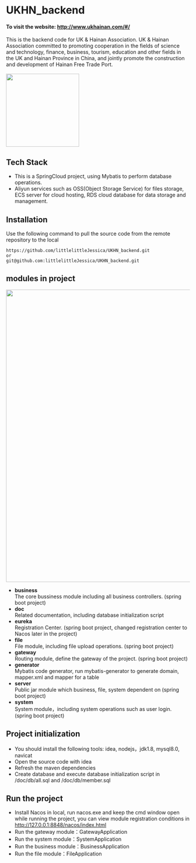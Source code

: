 # UKHN_backend
#### To visit the website: http://www.ukhainan.com/#/
This is the backend code for UK &amp; Hainan Association. 
UK & Hainan Association committed to promoting cooperation in the fields of science and technology, 
finance, business, tourism, education and other fields in the UK and Hainan Province in China, and 
jointly promote the construction and development of Hainan Free Trade Port.
<br/><br/>
<img src='https://ukhn-admin.oss-cn-hongkong.aliyuncs.com/logo.jpg?OSSAccessKeyId=TMP.3KegsxQRMSX5Yp2DhnQwW8grrryKR9J3UonYVPtHuVvSAUvEFxePAJ5KHHV9pk5rXknsSQQfUmcbfQNmUDWrP4F9FybN8v&Expires=1654360475&Signature=s8ZI1VhhSbbawL6bQcI%2BOfnvXcc%3D' width=200px/><br/>

## Tech Stack
* This is a SpringCloud project, using Mybatis to perform database operations.
* Aliyun services such as OSS(Object Storage Service) for files storage, ECS server for cloud hosting, 
RDS cloud database for data storage and management.

## Installation
Use the following command to pull the source code from the remote repository to the local

```
https://github.com/littlelittleJessica/UKHN_backend.git
or
git@github.com:littlelittleJessica/UKHN_backend.git
```

## modules in project
<img src='https://ukhn-admin.oss-cn-hongkong.aliyuncs.com/image-20220503231506917.png?OSSAccessKeyId=TMP.3KegsxQRMSX5Yp2DhnQwW8grrryKR9J3UonYVPtHuVvSAUvEFxePAJ5KHHV9pk5rXknsSQQfUmcbfQNmUDWrP4F9FybN8v&Expires=1654360352&Signature=wQLPliVKoeApj8Z6M29AGRUvfog%3D' width=800px/><br/>
* **business**<br>
The core bussiness module including all business controllers. (spring boot project)
* **doc**<br>
Related documentation, including database initialization script
* **eureka**<br>
Registration Center. (spring boot project, changed registration center to Nacos later in the project)
* **file**<br>
File module, including file upload operations. (spring boot project)
* **gateway**<br>
Routing module, define the gateway of the project. (spring boot project)
* **generator**<br>
Mybatis code generator, run mybatis-generator to generate domain, mapper.xml and mapper for a table
* **server**<br>
Public jar module which business, file, system dependent on (spring boot project)
* **system**<br>
System module，including system operations such as user login. (spring boot project)

## Project initialization
* You should install the following tools: idea, nodejs，jdk1.8, mysql8.0, navicat
* Open the source code with idea
* Refresh the maven dependencies
* Create database and execute database initialization script in /doc/db/all.sql and /doc/db/member.sql


## Run the project
* Install Nacos in local, run nacos.exe and keep the cmd window open while running the project, you can view module registration conditions in http://127.0.0.1:8848/nacos/index.html
* Run the gateway module：GatewayApplication
* Run the system module：SystemApplication
* Run the business module：BusinessApplication
* Run the file module：FileApplication
